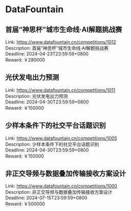 # DataFountain



## 首届“神思杯”城市生命线·AI解题挑战赛

Link: https://www.datafountain.cn/competitions/1012  
Description: 首届“神思杯”城市生命线·AI解题挑战赛  
Deadline: 2024-04-23T23:59:59+0800  
Reward: ￥280000  


## 光伏发电出力预测

Link: https://www.datafountain.cn/competitions/1011  
Description: 光伏发电出力预测  
Deadline: 2024-04-30T23:59:59+0800  
Reward: ￥150000  


## 少样本条件下的社交平台话题识别

Link: https://www.datafountain.cn/competitions/1005  
Description: 少样本条件下的社交平台话题识别  
Deadline: 2024-04-30T23:59:59+0800  
Reward: ￥150000  


## 非正交导频与数据叠加传输接收方案设计

Link: https://www.datafountain.cn/competitions/1000  
Description: 非正交导频与数据叠加传输接收方案设计  
Deadline: 2024-07-15T23:59:59+0800  
Reward: ￥500000  


